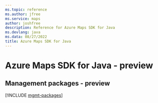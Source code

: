 ```yaml
---
ms.topic: reference
ms.author: jfree
ms.service: maps
author: joshfree
description: Reference for Azure Maps SDK for Java
ms.devlang: java
ms.data: 08/27/2022
title: Azure Maps SDK for Java
---
```

# Azure Maps SDK for Java - preview

## Management packages - preview
[!INCLUDE [mgmt-packages](maps-mgmt-index.md)]